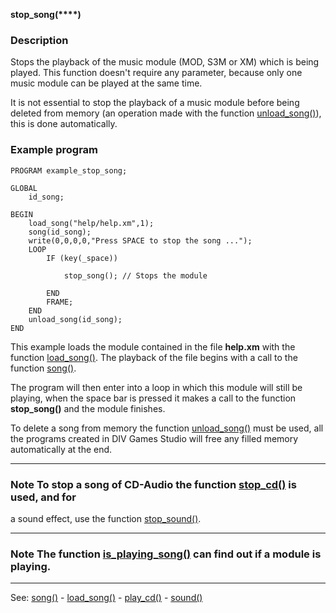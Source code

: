 **stop_song(****)**

### Description

Stops the playback of the music module (MOD, S3M or XM) which is being played.
This function doesn't require any parameter, because only one music module can be
played at the same time.

It is not essential to stop the playback of a music module before being
deleted from memory (an operation made with the function [unload_song()](unload_song().md)), 
this is done automatically.

### Example program
```
PROGRAM example_stop_song;

GLOBAL
    id_song;

BEGIN
    load_song("help/help.xm",1);
    song(id_song);
    write(0,0,0,0,"Press SPACE to stop the song ...");
    LOOP
        IF (key(_space))

            stop_song(); // Stops the module

        END
        FRAME;
    END
    unload_song(id_song);
END
```


This example loads the module contained in the file **help.xm** with the
function [load_song()](load_song().md). The playback of the file begins with a
call to the function [song()](song().md).

The program will then enter into a loop in which this module will still be playing,
when the space bar is pressed it makes a call to the function **stop_song()**
and the module finishes.

To delete a song from memory the function [unload_song()](unload_song().md) must be used, 
all the programs created in DIV Games Studio will free any
filled memory automatically at the end.

---------------------------------------


### Note To stop a song of CD-Audio the function [stop_cd()](stop_cd().md) is used, and for
a sound effect, use the function [stop_sound()](stop_sound().md).

---------------------------------------


### Note The function [is_playing_song()](is_playing_song().md) can find out if a module is playing.

---------------------------------------
See: [song()](song().md) - [load_song()](load_song().md) - [play_cd()](play_cd().md) - [sound()](sound().md)

